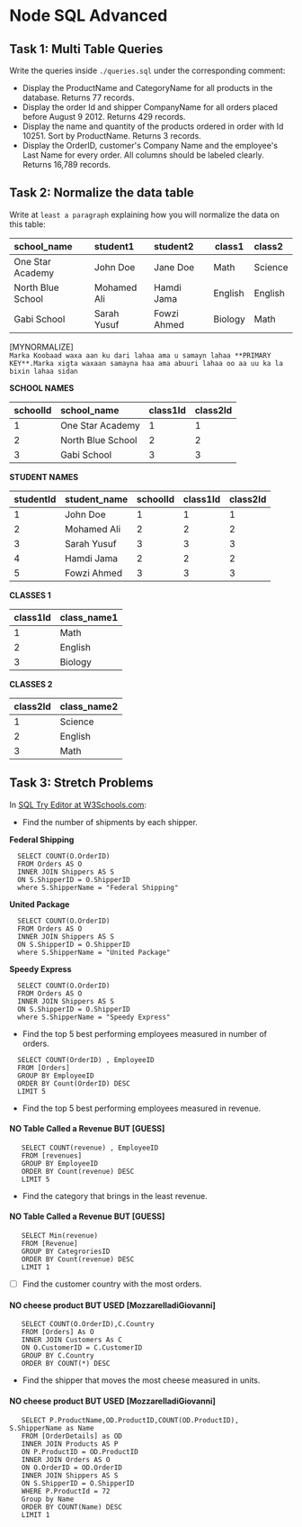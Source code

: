 # Node SQL Advanced

## Task 1: Multi Table Queries

Write the queries inside `./queries.sql` under the corresponding comment:

- Display the ProductName and CategoryName for all products in the database. Returns 77 records.
- Display the order Id and shipper CompanyName for all orders placed before August 9 2012. Returns 429 records.
- Display the name and quantity of the products ordered in order with Id 10251. Sort by ProductName. Returns 3 records.
- Display the OrderID, customer's Company Name and the employee's Last Name for every order. All columns should be labeled clearly. Returns 16,789 records.

## Task 2: Normalize the data table

Write at `least a paragraph` explaining how you will normalize the data on this table:


| school_name        | student1    | student2    | class1    | class2      |
| :----------------- | :---------- | :---------- |---------- | :---------- |
| One Star Academy   | John Doe    | Jane Doe    | Math      | Science     |  
| North Blue School  | Mohamed Ali | Hamdi Jama  | English   | English     |
| Gabi School        | Sarah Yusuf | Fowzi Ahmed | Biology   | Math        |

[MYNORMALIZE] 
</br>
 `Marka Koobaad waxa aan ku dari lahaa ama u samayn lahaa **PRIMARY KEY**.Marka xigta waxaan samayna haa ama abuuri lahaa oo aa uu ka la bixin lahaa sidan`
 
**SCHOOL NAMES**

| schoolId | school_name       | class1Id | class2Id |
| :------- | :---------------- | :------- | :------- |
| 1        | One Star Academy  | 1        | 1        |
| 2        | North Blue School | 2        | 2        |
| 3        | Gabi School       | 3        | 3        |


**STUDENT NAMES** 

| studentId | student_name       |  schoolId | class1Id | class2Id |
| :-------  | :----------------  | :---------| :------  | :------- |
| 1         | John Doe           | 1         | 1        | 1        |
| 2         | Mohamed Ali        | 2         | 2        | 2        |
| 3         | Sarah Yusuf        | 3         | 3        | 3        |
| 4         |  Hamdi Jama        | 2         | 2        | 2        |
| 5         |  Fowzi Ahmed       | 3         | 3        | 3        |


**CLASSES 1**  

| class1Id  | class_name1   |   
| :------- | :------------- | 
| 1        | Math           |  
| 2        | English        |
| 3        | Biology        |


**CLASSES 2**  

| class2Id  | class_name2    |   
| :-------  | :------------- | 
| 1         | Science        |  
| 2         | English        |
| 3         | Math           |


## Task 3: Stretch Problems

In [SQL Try Editor at W3Schools.com](https://www.w3schools.com/Sql/tryit.asp?filename=trysql_select_top):

- Find the number of shipments by each shipper.

**Federal Shipping**

```
  SELECT COUNT(O.OrderID)
  FROM Orders AS O
  INNER JOIN Shippers AS S
  ON S.ShipperID = O.ShipperID
  where S.ShipperName = "Federal Shipping"
```

**United Package**
```
  SELECT COUNT(O.OrderID)
  FROM Orders AS O
  INNER JOIN Shippers AS S
  ON S.ShipperID = O.ShipperID
  where S.ShipperName = "United Package"
```
 
**Speedy Express**
```
  SELECT COUNT(O.OrderID)
  FROM Orders AS O
  INNER JOIN Shippers AS S
  ON S.ShipperID = O.ShipperID
  where S.ShipperName = "Speedy Express"
```

- Find the top 5 best performing employees measured in number of orders.
```
  SELECT COUNT(OrderID) , EmployeeID
  FROM [Orders]
  GROUP BY EmployeeID
  ORDER BY Count(OrderID) DESC
  LIMIT 5
```

- Find the top 5 best performing employees measured in revenue.
#### NO Table Called a Revenue BUT [GUESS]
```
   SELECT COUNT(revenue) , EmployeeID
   FROM [revenues]
   GROUP BY EmployeeID
   ORDER BY Count(revenue) DESC
   LIMIT 5
```
 
- Find the category that brings in the least revenue.
#### NO Table Called a Revenue BUT [GUESS]
```
   SELECT Min(revenue)
   FROM [Revenue]
   GROUP BY CategroriesID
   ORDER BY Count(revenue) DESC
   LIMIT 1
```
  
- [ ] Find the customer country with the most orders.
#### NO cheese product BUT USED  [MozzarelladiGiovanni]
```
   SELECT COUNT(O.OrderID),C.Country
   FROM [Orders] As O
   INNER JOIN Customers As C 
   ON O.CustomerID = C.CustomerID
   GROUP BY C.Country
   ORDER BY COUNT(*) DESC
```
  
- Find the shipper that moves the most cheese measured in units.
#### NO cheese product BUT USED  [MozzarelladiGiovanni]
```
   SELECT P.ProductName,OD.ProductID,COUNT(OD.ProductID), S.ShipperName as Name
   FROM [OrderDetails] as OD
   INNER JOIN Products AS P
   ON P.ProductID = OD.ProductID
   INNER JOIN Orders AS O
   ON O.OrderID = OD.OrderID 
   INNER JOIN Shippers AS S 
   ON S.ShipperID = O.ShipperID
   WHERE P.ProductId = 72
   Group by Name
   ORDER BY COUNT(Name) DESC
   LIMIT 1
```

